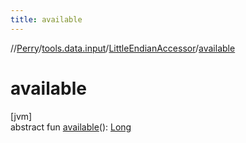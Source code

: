 ```yaml
---
title: available
---
```

//[Perry](../../../index.html)/[tools.data.input](../index.html)/[LittleEndianAccessor](index.html)/[available](available.html)



# available



[jvm]\
abstract fun [available](available.html)(): [Long](https://kotlinlang.org/api/latest/jvm/stdlib/kotlin/-long/index.html)




